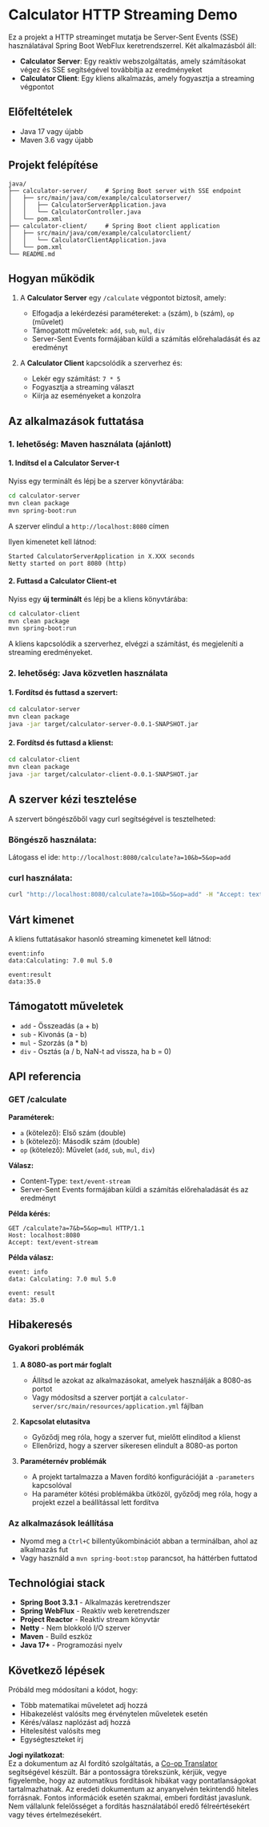 <!--
CO_OP_TRANSLATOR_METADATA:
{
  "original_hash": "acd4010e430da00946a154f62847a169",
  "translation_date": "2025-07-13T21:14:13+00:00",
  "source_file": "03-GettingStarted/06-http-streaming/solution/java/README.md",
  "language_code": "hu"
}
-->
# Calculator HTTP Streaming Demo

Ez a projekt a HTTP streaminget mutatja be Server-Sent Events (SSE) használatával Spring Boot WebFlux keretrendszerrel. Két alkalmazásból áll:

- **Calculator Server**: Egy reaktív webszolgáltatás, amely számításokat végez és SSE segítségével továbbítja az eredményeket
- **Calculator Client**: Egy kliens alkalmazás, amely fogyasztja a streaming végpontot

## Előfeltételek

- Java 17 vagy újabb
- Maven 3.6 vagy újabb

## Projekt felépítése

```
java/
├── calculator-server/     # Spring Boot server with SSE endpoint
│   ├── src/main/java/com/example/calculatorserver/
│   │   ├── CalculatorServerApplication.java
│   │   └── CalculatorController.java
│   └── pom.xml
├── calculator-client/     # Spring Boot client application
│   ├── src/main/java/com/example/calculatorclient/
│   │   └── CalculatorClientApplication.java
│   └── pom.xml
└── README.md
```

## Hogyan működik

1. A **Calculator Server** egy `/calculate` végpontot biztosít, amely:
   - Elfogadja a lekérdezési paramétereket: `a` (szám), `b` (szám), `op` (művelet)
   - Támogatott műveletek: `add`, `sub`, `mul`, `div`
   - Server-Sent Events formájában küldi a számítás előrehaladását és az eredményt

2. A **Calculator Client** kapcsolódik a szerverhez és:
   - Lekér egy számítást: `7 * 5`
   - Fogyasztja a streaming választ
   - Kiírja az eseményeket a konzolra

## Az alkalmazások futtatása

### 1. lehetőség: Maven használata (ajánlott)

#### 1. Indítsd el a Calculator Server-t

Nyiss egy terminált és lépj be a szerver könyvtárába:

```bash
cd calculator-server
mvn clean package
mvn spring-boot:run
```

A szerver elindul a `http://localhost:8080` címen

Ilyen kimenetet kell látnod:
```
Started CalculatorServerApplication in X.XXX seconds
Netty started on port 8080 (http)
```

#### 2. Futtasd a Calculator Client-et

Nyiss egy **új terminált** és lépj be a kliens könyvtárába:

```bash
cd calculator-client
mvn clean package
mvn spring-boot:run
```

A kliens kapcsolódik a szerverhez, elvégzi a számítást, és megjeleníti a streaming eredményeket.

### 2. lehetőség: Java közvetlen használata

#### 1. Fordítsd és futtasd a szervert:

```bash
cd calculator-server
mvn clean package
java -jar target/calculator-server-0.0.1-SNAPSHOT.jar
```

#### 2. Fordítsd és futtasd a klienst:

```bash
cd calculator-client
mvn clean package
java -jar target/calculator-client-0.0.1-SNAPSHOT.jar
```

## A szerver kézi tesztelése

A szervert böngészőből vagy curl segítségével is tesztelheted:

### Böngésző használata:
Látogass el ide: `http://localhost:8080/calculate?a=10&b=5&op=add`

### curl használata:
```bash
curl "http://localhost:8080/calculate?a=10&b=5&op=add" -H "Accept: text/event-stream"
```

## Várt kimenet

A kliens futtatásakor hasonló streaming kimenetet kell látnod:

```
event:info
data:Calculating: 7.0 mul 5.0

event:result
data:35.0
```

## Támogatott műveletek

- `add` - Összeadás (a + b)
- `sub` - Kivonás (a - b)
- `mul` - Szorzás (a * b)
- `div` - Osztás (a / b, NaN-t ad vissza, ha b = 0)

## API referencia

### GET /calculate

**Paraméterek:**
- `a` (kötelező): Első szám (double)
- `b` (kötelező): Második szám (double)
- `op` (kötelező): Művelet (`add`, `sub`, `mul`, `div`)

**Válasz:**
- Content-Type: `text/event-stream`
- Server-Sent Events formájában küldi a számítás előrehaladását és az eredményt

**Példa kérés:**
```
GET /calculate?a=7&b=5&op=mul HTTP/1.1
Host: localhost:8080
Accept: text/event-stream
```

**Példa válasz:**
```
event: info
data: Calculating: 7.0 mul 5.0

event: result
data: 35.0
```

## Hibakeresés

### Gyakori problémák

1. **A 8080-as port már foglalt**
   - Állítsd le azokat az alkalmazásokat, amelyek használják a 8080-as portot
   - Vagy módosítsd a szerver portját a `calculator-server/src/main/resources/application.yml` fájlban

2. **Kapcsolat elutasítva**
   - Győződj meg róla, hogy a szerver fut, mielőtt elindítod a klienst
   - Ellenőrizd, hogy a szerver sikeresen elindult a 8080-as porton

3. **Paraméternév problémák**
   - A projekt tartalmazza a Maven fordító konfigurációját a `-parameters` kapcsolóval
   - Ha paraméter kötési problémákba ütközöl, győződj meg róla, hogy a projekt ezzel a beállítással lett fordítva

### Az alkalmazások leállítása

- Nyomd meg a `Ctrl+C` billentyűkombinációt abban a terminálban, ahol az alkalmazás fut
- Vagy használd a `mvn spring-boot:stop` parancsot, ha háttérben futtatod

## Technológiai stack

- **Spring Boot 3.3.1** - Alkalmazás keretrendszer
- **Spring WebFlux** - Reaktív web keretrendszer
- **Project Reactor** - Reaktív stream könyvtár
- **Netty** - Nem blokkoló I/O szerver
- **Maven** - Build eszköz
- **Java 17+** - Programozási nyelv

## Következő lépések

Próbáld meg módosítani a kódot, hogy:
- Több matematikai műveletet adj hozzá
- Hibakezelést valósíts meg érvénytelen műveletek esetén
- Kérés/válasz naplózást adj hozzá
- Hitelesítést valósíts meg
- Egységteszteket írj

**Jogi nyilatkozat**:  
Ez a dokumentum az AI fordító szolgáltatás, a [Co-op Translator](https://github.com/Azure/co-op-translator) segítségével készült. Bár a pontosságra törekszünk, kérjük, vegye figyelembe, hogy az automatikus fordítások hibákat vagy pontatlanságokat tartalmazhatnak. Az eredeti dokumentum az anyanyelvén tekintendő hiteles forrásnak. Fontos információk esetén szakmai, emberi fordítást javaslunk. Nem vállalunk felelősséget a fordítás használatából eredő félreértésekért vagy téves értelmezésekért.